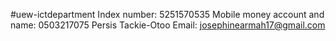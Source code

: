 #uew-ictdepartment
Index number: 5251570535
Mobile money account and name: 0503217075 Persis Tackie-Otoo
Email: josephinearmah17@gmail.com
